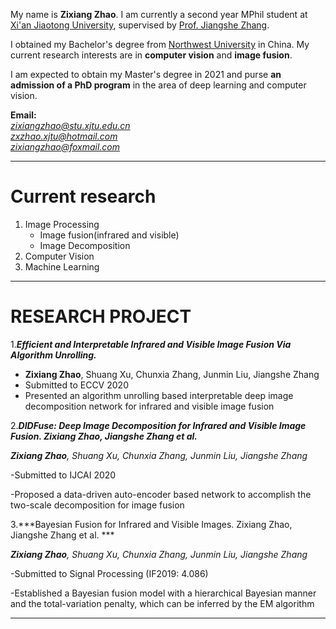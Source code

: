My name is **Zixiang Zhao**. I am currently a second year MPhil student at [Xi'an Jiaotong University](http://www.xjtu.edu.cn/), supervised by [Prof. Jiangshe Zhang](http://gr.xjtu.edu.cn/web/jszhang). 

I obtained my Bachelor's degree from [Northwest University](http://www.nwu.edu.cn/) in China. My current research interests are in **computer vision** and **image fusion**. 

I am expected to obtain my Master's degree in 2021 and purse **an admission of a PhD program** in the area of deep learning and computer vision.

**Email:**  
*zixiangzhao@stu.xjtu.edu.cn*  
*zxzhao.xjtu@hotmail.com*  
*zixiangzhao@foxmail.com*

---
# Current research

1. Image Processing
   - Image fusion(infrared and visible)
   - Image Decomposition
2. Computer Vision
3. Machine Learning

---

# RESEARCH PROJECT

1.***Efficient and Interpretable Infrared and Visible Image Fusion Via Algorithm Unrolling.***

* **Zixiang Zhao**, Shuang Xu, Chunxia Zhang, Junmin Liu, Jiangshe Zhang
* Submitted to ECCV 2020                                                  
* Presented an algorithm unrolling based interpretable deep image decomposition network for infrared and visible image fusion


2.***DIDFuse: Deep Image Decomposition for Infrared and Visible Image Fusion. Zixiang Zhao, Jiangshe Zhang et al.***

***Zixiang Zhao**, Shuang Xu, Chunxia Zhang, Junmin Liu, Jiangshe Zhang*

-Submitted to IJCAI 2020 

-Proposed a data-driven auto-encoder based network to accomplish the two-scale decomposition for image fusion


3.***Bayesian Fusion for Infrared and Visible Images. Zixiang Zhao, Jiangshe Zhang et al. ***

***Zixiang Zhao**, Shuang Xu, Chunxia Zhang, Junmin Liu, Jiangshe Zhang*

-Submitted to Signal Processing (IF2019: 4.086)     

-Established a Bayesian fusion model with a hierarchical Bayesian manner and the total-variation penalty, which can be inferred by the EM algorithm

---

